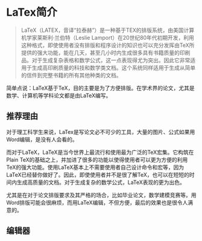 # LaTex简介
>LaTeX（LATEX，音译“拉泰赫”）是一种基于ΤΕΧ的排版系统，由美国计算机学家莱斯利·兰伯特（Leslie Lamport）在20世纪80年代初期开发，利用这种格式，即使使用者没有排版和程序设计的知识也可以充分发挥由TeX所提供的强大功能，能在几天，甚至几小时内生成很多具有书籍质量的印刷品。对于生成复杂表格和数学公式，这一点表现得尤为突出。因此它非常适用于生成高印刷质量的科技和数学类文档。这个系统同样适用于生成从简单的信件到完整书籍的所有其他种类的文档。

简单点说：LaTeX基于TeX，目的主要是为了方便排版。在学术界的论文，尤其是数学、计算机等学科论文都是由LaTeX编写。

## 推荐理由
对于理工科学生来说，LaTex是写论文必不可少的工具，大量的图片、公式如果用Word编辑，是没有人会看的。

而对于LaTeX，LaTeX是当今世界上最流行和使用最为广泛的TeX宏集。它构筑在Plain TeX的基础之上，并加进了很多的功能以使得使用者可以更为方便的利用TeX的强大功能。使用LaTeX基本上不需要使用者自己设计命令和宏等，因为LaTeX已经替你做好了。因此，即使使用者并不是很了解TeX，也可以在短短的时间内生成高质量的文档。对于生成复杂的数学公式，LaTeX表现的更为出色。

尤其是在对于论文排版要求及其严格的场合，比如毕业论文，数学建模竞赛等。用Word排版可能会很麻烦，而用LaTeX编辑，不但方便，最后的效果也是很令人满意的。

## 编辑器
